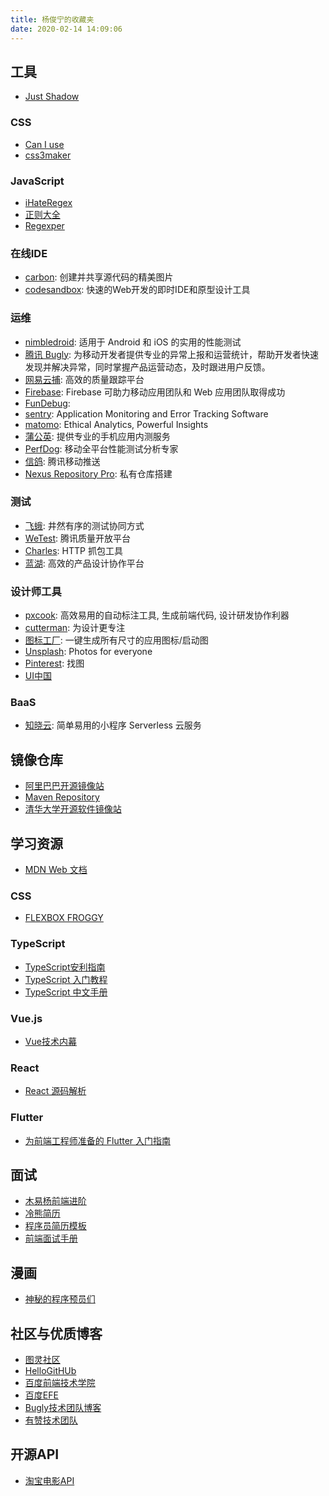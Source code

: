 ```yaml
---
title: 杨俊宁的收藏夹
date: 2020-02-14 14:09:06
---
```


## 工具

- [Just Shadow](https://www.justshadow.me/members/aff.php?aff=217)

### CSS

- [Can I use](https://caniuse.com/)
- [css3maker](https://www.css3maker.com/index.html)

### JavaScript

- [iHateRegex](https://ihateregex.io/)
- [正则大全](https://any86.github.io/any-rule/)
- [Regexper](https://regexper.com/)

### 在线IDE

- [carbon](https://carbon.now.sh/): 创建并共享源代码的精美图片
- [codesandbox](https://codesandbox.io/): 快速的Web开发的即时IDE和原型设计工具

### 运维

- [nimbledroid](https://nimbledroid.com/): 适用于 Android 和 iOS 的实用的性能测试
- [腾讯 Bugly](https://bugly.qq.com/v2/): 为移动开发者提供专业的异常上报和运营统计，帮助开发者快速发现并解决异常，同时掌握产品运营动态，及时跟进用户反馈。
- [网易云捕](http://crash.163yun.com/): 高效的质量跟踪平台
- [Firebase](https://firebase.google.com/?hl=zh-cn): Firebase 可助力移动应用团队和 Web 应用团队取得成功
- [FunDebug](https://www.fundebug.com/):
- [sentry](https://sentry.io/): Application Monitoring and Error Tracking Software
- [matomo](https://matomo.org/): Ethical Analytics, Powerful Insights
- [蒲公英](https://www.pgyer.com/): 提供专业的手机应用内测服务
- [PerfDog](https://perfdog.qq.com/): 移动全平台性能测试分析专家
- [信鸽](https://xg.qq.com/): 腾讯移动推送
- [Nexus Repository Pro](https://www.sonatype.com/product-nexus-repository): 私有仓库搭建

### 测试

- [飞蛾](https://feie.work/): 井然有序的测试协同方式
- [WeTest](https://wetest.qq.com/): 腾讯质量开放平台
- [Charles](https://www.charlesproxy.com/): HTTP 抓包工具
- [蓝湖](https://lanhuapp.com/): 高效的产品设计协作平台

### 设计师工具

- [pxcook](https://fancynode.com.cn/pxcook): 高效易用的自动标注工具, 生成前端代码, 设计研发协作利器
- [cutterman](https://www.cutterman.cn/zh): 为设计更专注
- [图标工厂](https://icon.wuruihong.com/): 一键生成所有尺寸的应用图标/启动图
- [Unsplash](https://unsplash.com/): Photos for everyone
- [Pinterest](https://www.pinterest.jp/): 找图
- [UI中国](http://www.ui.cn/)

### BaaS

- [知晓云](https://cloud.minapp.com/): 简单易用的小程序 Serverless 云服务

## 镜像仓库

- [阿里巴巴开源镜像站](https://developer.aliyun.com/mirror/)
- [Maven Repository](https://mvnrepository.com/)
- [清华大学开源软件镜像站](https://mirrors.tuna.tsinghua.edu.cn/)

## 学习资源

- [MDN Web 文档](https://developer.mozilla.org/zh-CN/)

### CSS

- [FLEXBOX FROGGY](http://flexboxfroggy.com/#zh-cn)

### TypeScript

- [TypeScript安利指南](https://bre.is/hbqrN6Q4)
- [TypeScript 入门教程](https://ts.xcatliu.com/)
- [TypeScript 中文手册](https://typescript.bootcss.com/)

### Vue.js

- [Vue技术内幕](http://hcysun.me/vue-design/zh/)

### React

- [React 源码解析](https://react.jokcy.me/)

### Flutter

- [为前端工程师准备的 Flutter 入门指南](https://bre.is/y3NrpkK4)

## 面试

- [木易杨前端进阶](https://muyiy.cn/)
- [冷熊简历](http://cv.ftqq.com/)
- [程序员简历模板](https://github.com/geekcompany/ResumeSample)
- [前端面试手册](https://bre.is/THbxnbf7)

## 漫画

- [神秘的程序预员们](https://code2048.com/)

## 社区与优质博客

- [图灵社区](https://www.ituring.com.cn/)
- [HelloGitHUb](https://hellogithub.com/)
- [百度前端技术学院](http://ife.baidu.com/)
- [百度EFE](https://efe.baidu.com/)
- [Bugly技术团队博客](https://buglydevteam.github.io/)
- [有赞技术团队](https://tech.youzan.com/)

## 开源API

- [淘宝电影API](https://bre.is/jNrkYvB6)
